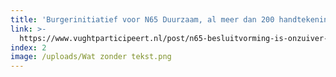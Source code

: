 ```yaml
---
title: 'Burgerinitiatief voor N65 Duurzaam, al meer dan 200 handtekeningen'
link: >-
  https://www.vughtparticipeert.nl/post/n65-besluitvorming-is-onzuiver-onvolledig-en-onverstandig/ab6d8024bdf8c7a0398f31fdc021363d#main
index: 2
image: /uploads/Wat zonder tekst.png
---
```

